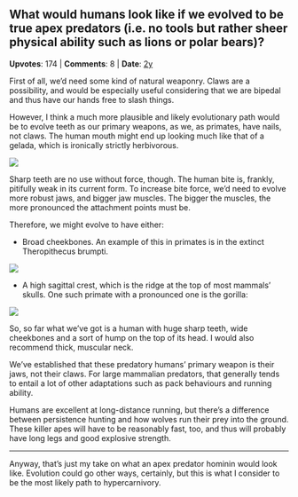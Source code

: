 ## What would humans look like if we evolved to be true apex predators (i.e. no tools but rather sheer physical ability such as lions or polar bears)?
    
**Upvotes**: 174 | **Comments**: 8 | **Date**: [2y](https://www.quora.com/What-would-humans-look-like-if-we-evolved-to-be-true-apex-predators-i-e-no-tools-but-rather-sheer-physical-ability-such-as-lions-or-polar-bears/answer/Gary-Meaney)

First of all, we’d need some kind of natural weaponry. Claws are a possibility, and would be especially useful considering that we are bipedal and thus have our hands free to slash things.

However, I think a much more plausible and likely evolutionary path would be to evolve teeth as our primary weapons, as we, as primates, have nails, not claws. The human mouth might end up looking much like that of a gelada, which is ironically strictly herbivorous.

![](https://qph.fs.quoracdn.net/main-qimg-64bf84e3d6b9f1bdd92641a2fed0d652-lq)

Sharp teeth are no use without force, though. The human bite is, frankly, pitifully weak in its current form. To increase bite force, we’d need to evolve more robust jaws, and bigger jaw muscles. The bigger the muscles, the more pronounced the attachment points must be.

Therefore, we might evolve to have either:

*   Broad cheekbones. An example of this in primates is in the extinct Theropithecus brumpti.

![](https://qph.fs.quoracdn.net/main-qimg-260c1b2783b86b5e6d5d0d7d30ca4063-lq)

*   A high sagittal crest, which is the ridge at the top of most mammals’ skulls. One such primate with a pronounced one is the gorilla:

![](https://qph.fs.quoracdn.net/main-qimg-847040355d8311b6ae95614538bb5285-lq)

So, so far what we’ve got is a human with huge sharp teeth, wide cheekbones and a sort of hump on the top of its head. I would also recommend thick, muscular neck.

We’ve established that these predatory humans’ primary weapon is their jaws, not their claws. For large mammalian predators, that generally tends to entail a lot of other adaptations such as pack behaviours and running ability.

Humans are excellent at long-distance running, but there’s a difference between persistence hunting and how wolves run their prey into the ground. These killer apes will have to be reasonably fast, too, and thus will probably have long legs and good explosive strength.

* * *

Anyway, that’s just my take on what an apex predator hominin would look like. Evolution could go other ways, certainly, but this is what I consider to be the most likely path to hypercarnivory.

